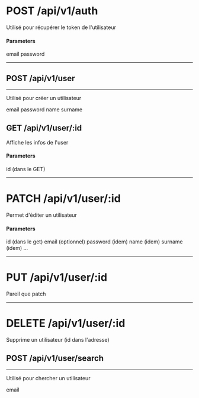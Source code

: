 # POST	/api/v1/auth
Utilisé pour récupérer le token de l'utilisateur
#### Parameters

email
password

---

## POST	/api/v1/user
---
Utilisé pour créer un utilisateur

email
password
name
surname

## GET	/api/v1/user/:id
Affiche les infos de l'user
#### Parameters
id (dans le GET)

---


# PATCH	/api/v1/user/:id
Permet d'éditer un utilisateur
#### Parameters
id (dans le get)
email (optionnel)
password (idem)
name (idem)
surname (idem)
...

---

# PUT	/api/v1/user/:id
Pareil que patch

---
# DELETE	/api/v1/user/:id
Supprime un utilisateur (id dans l'adresse)

## POST	/api/v1/user/search
---
Utilisé pour chercher un utilisateur

email
